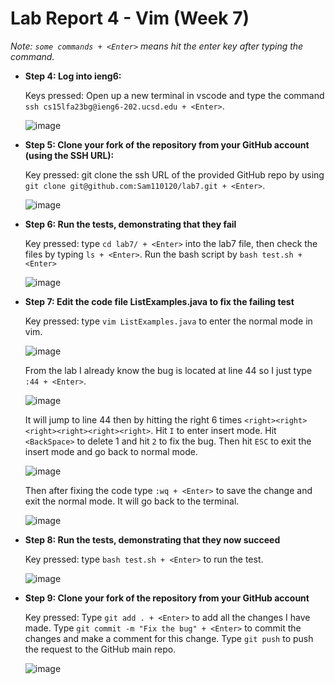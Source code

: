 # Lab Report 4 - Vim (Week 7)

_Note: `some commands + <Enter>` means hit the enter key after typing the command._

* **Step 4: Log into ieng6:**
  
  Keys pressed: Open up a new terminal in vscode and type the command `ssh cs15lfa23bg@ieng6-202.ucsd.edu + <Enter>`.
  
  ![image](https://github.com/Sam110120/cse15l-lab-report4/assets/71369089/236e6458-b849-48a4-ab7b-714c4afe2cb7)

* **Step 5: Clone your fork of the repository from your GitHub account (using the SSH URL):**
  
  Key pressed: git clone the ssh URL of the provided GitHub repo by using `git clone git@github.com:Sam110120/lab7.git + <Enter>`.

  ![image](https://github.com/Sam110120/cse15l-lab-report4/assets/71369089/d1e69794-6dfd-4b0e-913d-91db34ec0aa4)

* **Step 6: Run the tests, demonstrating that they fail**
	
	Key pressed: type `cd lab7/ + <Enter>` into the lab7 file, then check the files by typing `ls + <Enter>`. Run the bash script by `bash test.sh + <Enter>`
	
	![image](https://github.com/Sam110120/cse15l-lab-report4/assets/71369089/c2476310-e24a-41b1-a482-0648db302b10)


* **Step 7: Edit the code file ListExamples.java to fix the failing test**

	Key pressed: type `vim ListExamples.java` to enter the normal mode in vim.

	![image](https://github.com/Sam110120/cse15l-lab-report4/assets/71369089/b725f558-2069-4b92-b957-fb472b5375be)

	From the lab I already know the bug is located at line 44 so I just type `:44 + <Enter>`.

	![image](https://github.com/Sam110120/cse15l-lab-report4/assets/71369089/d89d5ff2-ec35-425b-9d96-f452df2b802e)

	
	It will jump to line 44 then by hitting the right 6 times `<right><right><right><right><right><right>`. Hit `I` to enter insert mode. Hit `<BackSpace>` to delete 1 and hit `2` to fix the bug. Then hit `ESC` to exit the insert mode and go back to normal mode.

	![image](https://github.com/Sam110120/cse15l-lab-report4/assets/71369089/f0723e19-26cb-4936-a0bb-830e54550506)


	Then after fixing the code type `:wq + <Enter>` to save the change and exit the normal mode. It will go back to the terminal.

	![image](https://github.com/Sam110120/cse15l-lab-report4/assets/71369089/6c2dbc34-7605-4187-8e82-41a49a45612d)


* **Step 8: Run the tests, demonstrating that they now succeed**
  
	Key pressed: type `bash test.sh + <Enter>` to run the test.

	![image](https://github.com/Sam110120/cse15l-lab-report4/assets/71369089/b9a799d1-f5ad-4c31-9dff-1b2bf86dc57f)


* **Step 9: Clone your fork of the repository from your GitHub account**

  Key pressed: Type `git add . + <Enter>` to add all the changes I have made. Type `git commit -m "Fix the bug" + <Enter>` to commit the changes and make a comment for this change. Type `git push` to push the request to the GitHub main repo.
  
  ![image](https://github.com/Sam110120/cse15l-lab-report4/assets/71369089/eebf09c0-2cde-40a6-b06d-338711a6c3a4)
